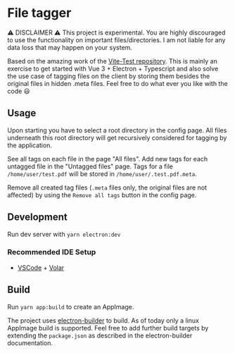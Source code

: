 # File tagger

⚠️ DISCLAIMER ⚠️
This project is experimental.
You are highly discouraged to use the functionality on important files/directories.
I am not liable for any data loss that may happen on your system.

Based on the amazing work of the [Vite-Test repository](https://github.com/gorgc/vite-test).
This is mainly an exercise to get started with Vue 3 + Electron + Typescript and also solve the use case of tagging files on the client by storing them besides the original files in hidden .meta files.
Feel free to do what ever you like with the code 😃

## Usage

Upon starting you have to select a root directory in the config page.
All files underneath this root directory will get recursively considered for tagging by the application.

See all tags on each file in the page "All files".
Add new tags for each untagged file in the "Untagged files" page.
Tags for a file `/home/user/test.pdf` will be stored in `/home/user/.test.pdf.meta`.

Remove all created tag files (`.meta` files only, the original files are not affected) by using the `Remove all tags` button in the config page.

## Development

Run dev server with `yarn electron:dev`

### Recommended IDE Setup

- [VSCode](https://code.visualstudio.com/) + [Volar](https://marketplace.visualstudio.com/items?itemName=johnsoncodehk.volar)

## Build

Run `yarn app:build` to create an AppImage.

The project uses [electron-builder](https://www.electron.build/) to build.
As of today only a linux AppImage build is supported.
Feel free to add further build targets by extending the `package.json` as described in the electron-builder documentation.
